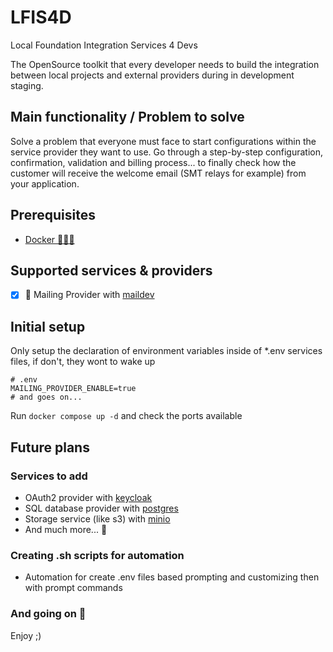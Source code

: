 # LFIS4D

Local Foundation Integration Services 4 Devs

The OpenSource toolkit that every developer needs to build the integration between local projects and external providers during in development staging.

## Main functionality / Problem to solve

Solve a problem that everyone must face to start configurations within the service provider they want to use. Go through a step-by-step configuration, confirmation, validation and billing process... to finally check how the customer will receive the welcome email (SMT relays for example) from your application.

## Prerequisites

- [Docker 🐋👍🏼](https://docs.docker.com/engine/install/)

## Supported services & providers

- [x] 📧 Mailing Provider with [maildev](https://github.com/maildev/maildev?tab=readme-ov-file)

## Initial setup

Only setup the declaration of environment variables inside of *.env services files, if don't, they wont to wake up

```dotenv
# .env
MAILING_PROVIDER_ENABLE=true
# and goes on...
```
Run `docker compose up -d` and check the ports available

## Future plans

### Services to add

- OAuth2 provider with [keycloak](https://github.com/keycloak/keycloak?tab=readme-ov-file)
- SQL database provider with [postgres](https://github.com/docker-library/docs/blob/master/postgres/README.md)
- Storage service (like s3) with [minio](https://min.io/docs/minio/container/index.html#quickstart-for-containers)
- And much more... 👀

### Creating .sh scripts for automation

- Automation for create .env files based prompting and customizing then with prompt commands

### And going on 🚀

Enjoy ;)
